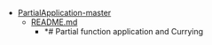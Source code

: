 - <a href = "E:\Node_projects\Node_Way\Education\Timur_Video_JS\ind_3\PartialApplication-master\cat.PartialApplication-master\dir.PartialApplication-master.md">PartialApplication-master</a>
    - <a href = "E:\Node_projects\Node_Way\Education\Timur_Video_JS\ind_3\PartialApplication-master\README.md">README.md</a>
        - *# Partial function application and Currying
